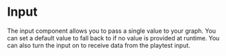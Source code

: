 # Input

The input component allows you to pass a single value to your graph.  You can set a default value to fall back to if no value is provided at runtime.  You can also turn the input on to receive data from the playtest input.